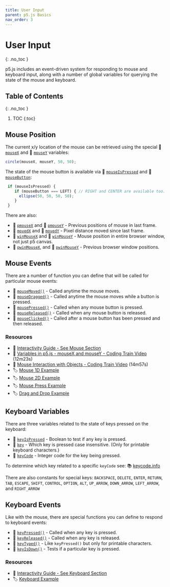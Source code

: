 ```yaml
---
title: User Input
parent: p5.js Basics
nav_order: 3
---
```


<!-- prettier-ignore-start -->

# User Input
{: .no_toc }

p5.js includes an event-driven system for responding to mouse and keyboard input, along with a number of global variables for querying the state of the mouse and keyboard.

## Table of Contents
{: .no_toc }

1. TOC
{:toc}

<!-- prettier-ignore-end -->

## Mouse Position

The current x/y location of the mouse can be retrieved using the special 📜 [`mouseX`](https://p5js.org/reference/#/p5/mouseX) and 📜 [`mouseY`](https://p5js.org/reference/#/p5/mouseY) variables:

```javascript
circle(mouseX, mouseY, 50, 50);
```

The state of the mouse button is available via 📜 [`mouseIsPressed`](https://p5js.org/reference/#/p5/mouseIsPressed) and 📜 [`mouseButton`](https://p5js.org/reference/#/p5/mouseButton):

```javascript    
 if (mouseIsPressed) {
    if (mouseButton === LEFT) { // RIGHT and CENTER are available too.
      ellipse(50, 50, 50, 50);
    }
 }
```

There are also:

* 📜 [`pmouseX`](https://p5js.org/reference/#/p5/pmouseX) and 📜 [`pmouseY`](https://p5js.org/reference/#/p5/pmouseY) - Previous positions of mouse in last frame.
* 📜 [`movedX`](https://p5js.org/reference/#/p5/movedX) and 📜 [`movedY`](https://p5js.org/reference/#/p5/movedY) - Pixel distance moved since last frame.
* 📜 [`winMouseX`](https://p5js.org/reference/#/p5/winMouseX) and 📜 [`winMouseY`](https://p5js.org/reference/#/p5/winMouseY) - Mouse position in entire browser window, not just p5 canvas.
* 📜 [`pwinMouseX`](https://p5js.org/reference/#/p5/pwinMouseX), and 📜 [`pwinMouseY`](https://p5js.org/reference/#/p5/pwinMouseY) - Previous browser window positions.

## Mouse Events

There are a number of function you can define that will be called for particular mouse events:

* 📜 [`mouseMoved()`](https://p5js.org/reference/#/p5/mouseMoved) - Called anytime the mouse moves.
* 📜 [`mouseDragged()`](https://p5js.org/reference/#/p5/mouseDragged) - Called anytime the mouse moves while a button is pressed.
* 📜 [`mousePressed()`](https://p5js.org/reference/#/p5/mousePressed) - Called when any mouse button is pressed.
* 📜 [`mouseReleased()`](https://p5js.org/reference/#/p5/mouseReleased) - Called when any mouse button is released.
* 📜 [`mouseClicked()`](https://p5js.org/reference/#/p5/mouseClicked) - Called after a mouse button has been pressed and then released.

### Resources

* 🔰 [Interactivity Guide - See Mouse Section](https://p5js.org/learn/interactivity.html)
* 🚂 [Variables in p5.js - mouseX and mouseY - Coding Train Video](https://www.youtube.com/watch?v=RnS0YNuLfQQ) (12m23s)
* 🚂 [Mouse Interaction with Objects - Coding Train Video](https://www.youtube.com/watch?v=TaN5At5RWH8) (14m57s)
* 🏷️ [Mouse 1D Example](https://p5js.org/examples/input-mouse-1d.html)
* 🏷️ [Mouse 2D Example](https://p5js.org/examples/input-mouse-2d.html)
* 🏷️ [Mouse Press Example](https://p5js.org/examples/input-mouse-press.html)
* 🏷️ [Drag and Drop Example](https://p5js.org/examples/input-mouse-functions.html)

## Keyboard Variables

There are three variables related to the state of keys pressed on the keyboard:

* 📜 [`keyIsPressed`](https://p5js.org/reference/#/p5/keyIsPressed) - Boolean to test if any key is pressed.
* 📜 [`key`](https://p5js.org/reference/#/p5/key) - Which key is pressed case insensitive. (Only for printable keyboard characters.)
* 📜 [`keyCode`](https://p5js.org/reference/#/p5/keyCode) - Integer code for the key being pressed. 

To determine which key related to a specific `keyCode` see: 📚 [keycode.info](https://keycode.info)

There are also constants for special keys: `BACKSPACE`, `DELETE`, `ENTER`, `RETURN`, `TAB`, `ESCAPE`, `SHIFT`, `CONTROL`, `OPTION`, `ALT`, `UP_ARROW`, `DOWN_ARROW`, `LEFT_ARROW`, and `RIGHT_ARROW`

## Keyboard Events

Like with the mouse, there are special functions you can define to respond to keyboard events:

* 📜 [`keyPressed()`](https://p5js.org/reference/#/p5/keyPressed) - Called when any key is pressed.
* 📜 [`keyReleased()`](https://p5js.org/reference/#/p5/keyReleased) - Called when any key is released.
* 📜 [`keyTyped()`](https://p5js.org/reference/#/p5/keyTyped) - Like `keyPressed()` but only for printable characters.
* 📜 [`keyIsDown()`](https://p5js.org/reference/#/p5/keyIsDown) - Tests if a particular key is pressed.

### Resources

* 🔰 [Interactivity Guide - See Keyboard Section](https://p5js.org/learn/interactivity.html)
* 🏷️ [Keyboard Example](https://p5js.org/examples/input-keyboard.html)
